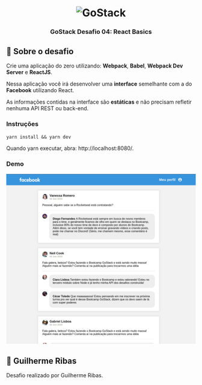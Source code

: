<h1 align="center">
  <img alt="GoStack" src="https://rocketseat-cdn.s3-sa-east-1.amazonaws.com/bootcamp-header.png" width="200px" />
</h1>

<h3 align="center">
  GoStack Desafio 04: React Basics
</h3>

## :rocket: Sobre o desafio

Crie uma aplicação do zero utilizando: 
**Webpack**,
**Babel**,
**Webpack Dev Server** e
**ReactJS**.

Nessa aplicação você irá desenvolver uma **interface** semelhante com a do **Facebook** utilizando React.

As informações contidas na interface são **estáticas** e não precisam refletir nenhuma API REST ou back-end.

### Instruções ###
```
yarn install && yarn dev
```
Quando yarn executar, abra: http://localhost:8080/.

### Demo ###
![App](demo.png)

## :memo: Guilherme Ribas
Desafio realizado por Guilherme Ribas.
